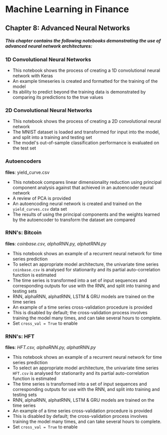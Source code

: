 # Machine Learning in Finance   
## Chapter 8: Advanced Neural Networks

##### This chapter contains the following notebooks demonstrating the use of advanced neural network architectures:

### 1D Convolutional Neural Networks

 * This notebook shows the process of creating a 1D convolutional neural network with Keras
 * An example timeseries is created and formatted for the training of the model
 * Its ability to predict beyond the training data is demonstrated by comparing its predictions to the true values

### 2D Convolutional Neural Networks

 * This notebook shows the process of creating a 2D convolutional neural network
 * The MNIST dataset is loaded and transformed for input into the model, and split into a training and testing set
 * The model's out-of-sample classification performance is evaluated on the test set

### Autoencoders
**files**: yield_curve.csv

* This notebook compares linear dimensionality reduction using principal component analysis against that achieved in an autoencoder neural network
* A review of PCA is provided
* An autoencoding neural network is created and trained on the `yield_curves.csv` data set
* The results of using the principal components and the  weights learned by the autoencoder to transform the dataset are compared

### RNN's: Bitcoin
**files**: *coinbase.csv, alphaRNN.py, alphatRNN.py*
* This notebook shows an example of a recurrent neural network for time series prediction
* To select an appropriate model architecture, the univariate time series `coinbase.csv` is analysed for stationarity and its partial auto-correlation function is estimated
* The time series is transformed into a set of input sequences and corresponding outputs for use with the RNN, and split into training and testing sets
* RNN, alphaRNN, alphatRNN, LSTM & GRU models are trained on the time series
* An example of a time series cross-validation procedure is provided
 * This is disabled by default; the cross-validation process involves training the model many times, and can take several hours to complete.
 * Set `cross_val = True` to enable

### RNN's: HFT
**files**: *HFT.csv, alphaRNN.py, alphatRNN.py*
 * This notebook shows an example of a recurrent neural network for time series prediction
 * To select an appropriate model architecture, the univariate time series `HFT.csv` is analysed for stationarity and its partial auto-correlation function is estimated
 * The time series is transformed into a set of input sequences and corresponding outputs for use with the RNN, and split into training and testing sets
 * RNN, alphaRNN, alphatRNN, LSTM & GRU models are trained on the time series
 * An example of a time series cross-validation procedure is provided
  * This is disabled by default; the cross-validation process involves training the model many times, and can take several hours to complete.
  * Set `cross_val = True` to enable
